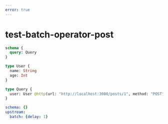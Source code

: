 ```yaml
---
error: true
---
```


# test-batch-operator-post

```graphql @schema
schema {
  query: Query
}

type User {
  name: String
  age: Int
}

type Query {
  user: User @http(url: "http://localhost:3000/posts/1", method: "POST", batchKey: ["id"])
}
```

```yml @config
schema: {}
upstream:
  batch: {delay: 1}
```
